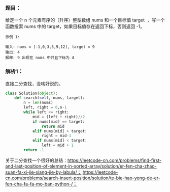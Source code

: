 ### 题目：
给定一个 n 个元素有序的（升序）整型数组 nums 和一个目标值 target  ，写一个函数搜索 nums 中的 target，如果目标值存在返回下标，否则返回 -1。

```
示例 1:

输入: nums = [-1,0,3,5,9,12], target = 9
输出: 4
解释: 9 出现在 nums 中并且下标为 4
```

### 解析1：
直接二分查找，没啥好说的。

```python
class Solution(object):
    def search(self, nums, target):
        n = len(nums)
        left, right = 0,n-1
        while left <= right:
            mid = (left + right)//2
            if nums[mid] == target:
                return mid
            elif nums[mid] > target:
                right = mid-1
            elif nums[mid] < target:
                left = mid + 1
        return -1
```

关于二分查找一个很好的总结：https://leetcode-cn.com/problems/find-first-and-last-position-of-element-in-sorted-array/solution/er-fen-cha-zhao-suan-fa-xi-jie-xiang-jie-by-labula/；
https://leetcode-cn.com/problems/search-insert-position/solution/te-bie-hao-yong-de-er-fen-cha-fa-fa-mo-ban-python-/；
